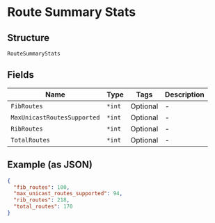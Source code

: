 
# Route Summary Stats

## Structure

`RouteSummaryStats`

## Fields

| Name | Type | Tags | Description |
|  --- | --- | --- | --- |
| `FibRoutes` | `*int` | Optional | - |
| `MaxUnicastRoutesSupported` | `*int` | Optional | - |
| `RibRoutes` | `*int` | Optional | - |
| `TotalRoutes` | `*int` | Optional | - |

## Example (as JSON)

```json
{
  "fib_routes": 100,
  "max_unicast_routes_supported": 94,
  "rib_routes": 218,
  "total_routes": 170
}
```

